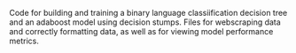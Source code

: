 Code for building and training a binary language classiification decision tree and an adaboost model using decision stumps. 
Files for webscraping data and correctly formatting data, as well as for viewing model performance metrics. 
